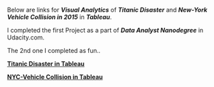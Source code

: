 
Below are links for  _**Visual Analytics**_ of _**Titanic Disaster**_ and _**New-York Vehicle Collision in 2015**_ in _**Tableau**_.

I completed the first Project as a part of _**Data Analyst Nanodegree**_ in Udacity.com.

The 2nd one I completed as fun..

__[Titanic Disaster in Tableau](https://public.tableau.com/profile/krishna2474#!/vizhome/TitanicData_20/Story3?publish=yes)__

__[NYC-Vehicle Collision in Tableau](https://public.tableau.com/profile/krishna2474#!/vizhome/NYC-VEHICLE-COLLISION/NYC-VehicleCollisionStory)__
